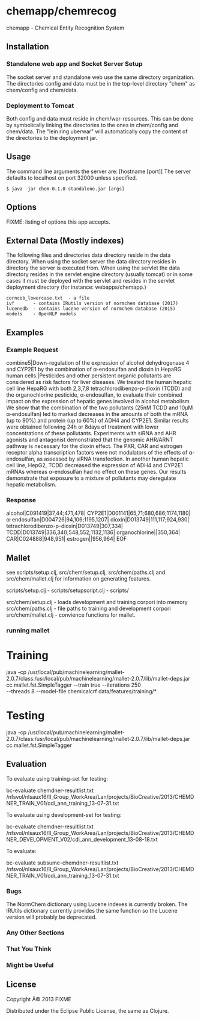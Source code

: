 # chemapp/chemrecog

chemapp - Chemical Entity Recognition System

## Installation

### Standalone web app and Socket Server Setup

The socket server and standalone web use the same directory
organization.  The directories config and data must be in the
top-level directory "chem" as chem/config and chem/data.

### Deployment to Tomcat

Both config and data must reside in chem/war-resources.  This can be
done by symbolically linking the directories to the ones in
chem/config and chem/data.  The "lein ring uberwar" will automatically
copy the content of the directories to the deployment jar.

## Usage

The command line arguments the server are: [hostname [port]]
The server defaults to localhost on port 32000 unless specified.

    $ java -jar chem-0.1.0-standalone.jar [args]

## Options

FIXME: listing of options this app accepts.

## External Data (Mostly indexes)

The following files and directories data directory reside in the data
directory.  When using the socket server the data directory resides in
directory the server is executed from.  When using the servlet the
data directory resides in the servlet engine directory (usually
tomcat) or in some cases it must be deployed with the servlet and
resides in the servlet deployment directory (for instance:
webapps/chemapp.)

    corncob_lowercase.txt  - a file 
    ivf       - contains IRutils version of normchem database (2017)
    lucenedb  - contains lucene version of normchem database (2015)
    models    - OpenNLP models


## Examples

### Example Request

combine5|Down-regulation of the expression of alcohol dehydrogenase 4 and CYP2E1 by the combination of α-endosulfan and dioxin in HepaRG human cells.|Pesticides and other persistent organic pollutants are considered as risk factors for liver diseases. We treated the human hepatic cell line HepaRG with both 2,3,7,8 tetrachlorodibenzo-p-dioxin (TCDD) and the organochlorine pesticide, α-endosulfan, to evaluate their combined impact on the expression of hepatic genes involved in alcohol metabolism. We show that the combination of the two pollutants (25nM TCDD and 10μM α-endosulfan) led to marked decreases in the amounts of both the mRNA (up to 90%) and protein (up to 60%) of ADH4 and CYP2E1. Similar results were obtained following 24h or 8days of treatment with lower concentrations of these pollutants. Experiments with siRNA and AHR agonists and antagonist demonstrated that the genomic AHR/ARNT pathway is necessary for the dioxin effect. The PXR, CAR and estrogen receptor alpha transcription factors were not modulators of the effects of α-endosulfan, as assessed by siRNA transfection. In another human hepatic cell line, HepG2, TCDD decreased the expression of ADH4 and CYP2E1 mRNAs whereas α-endosulfan had no effect on these genes. Our results demonstrate that exposure to a mixture of pollutants may deregulate hepatic metabolism.

### Response

alcohol|C091419|37,44;471,478|
CYP2E1|D001141|65,71;680,686;1174,1180|
α-endosulfan|D004726|94,106;1195,1207|
dioxin|D013749|111,117;924,930|
tetrachlorodibenzo-p-dioxin|D013749|307,334|
TCDD|D013749|336,340;548,552;1132,1136|
organochlorine||350,364|
CAR|C024888|948,951|
estrogen||956,964|
EOF

## Mallet

see scripts/setup.clj, src/chem/setup.clj, src/chem/paths.clj and 
src/chem/mallet.clj for information on generating features.

scripts/setup.clj       -
scripts/setupscript.clj -
scripts/

src/chem/setup.clj      - loads development and training corpori into memory
src/chem/paths.clj      - file paths to training and development corpori
src/chem/mallet.clj     - convience functions for mallet.


### running mallet 

Training
========

java -cp /usr/local/pub/machinelearning/mallet-2.0.7/class:/usr/local/pub/machinelearning/mallet-2.0.7/lib/mallet-deps.jar \
    cc.mallet.fst.SimpleTagger --train true --iterations 250 \
    --threads 8 --model-file chemicalcrf data/features/training/*

Testing
=======

java -cp /usr/local/pub/machinelearning/mallet-2.0.7/class:/usr/local/pub/machinelearning/mallet-2.0.7/lib/mallet-deps.jar \
    cc.mallet.fst.SimpleTagger

## Evaluation

To evaluate using training-set for testing:

bc-evaluate chemdner-resultlist.txt /nfsvol/nlsaux16/II\_Group\_WorkArea/Lan/projects/BioCreative/2013/CHEMDNER\_TRAIN\_V01/cdi\_ann\_training\_13-07-31.txt

To evaluate using development-set for testing:

bc-evaluate chemdner-resultlist.txt /nfsvol/nlsaux16/II\_Group\_WorkArea/Lan/projects/BioCreative/2013/CHEMDNER\_DEVELOPMENT\_V02/cdi\_ann\_development_13-08-18.txt

To evaluate:

bc-evaluate subsume-chemdner-resultlist.txt /nfsvol/nlsaux16/II\_Group\_WorkArea/Lan/projects/BioCreative/2013/CHEMDNER\_TRAIN\_V01/cdi\_ann\_training_13-07-31.txt

  
### Bugs

The NormChem dictionary using Lucene indexes is currently broken.  The
IRUtils dictionary currently provides the same function so the Lucene
version will probably be deprecated.

### Any Other Sections
### That You Think
### Might be Useful

## License

Copyright Â© 2013 FIXME

Distributed under the Eclipse Public License, the same as Clojure.
